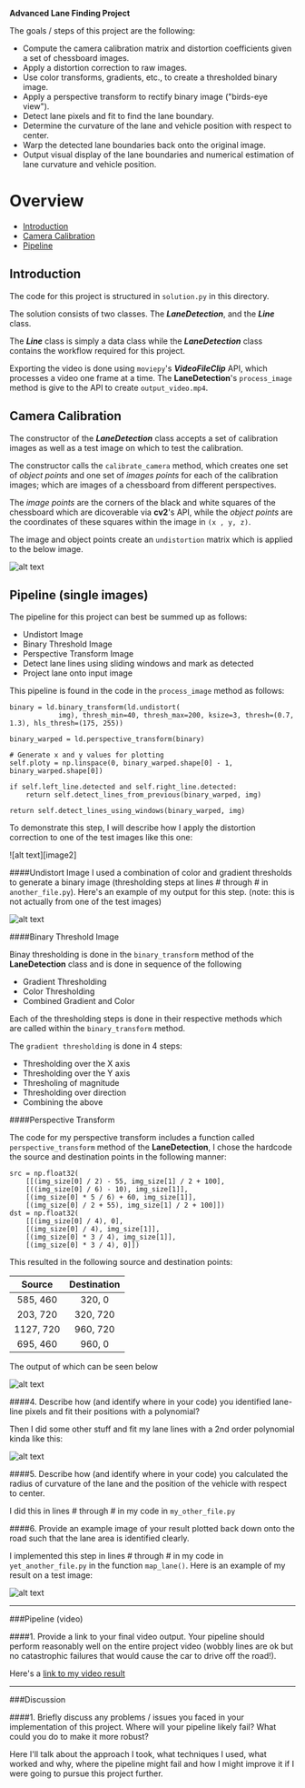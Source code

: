 **Advanced Lane Finding Project**

The goals / steps of this project are the following:

* Compute the camera calibration matrix and distortion coefficients given a set of chessboard images.
* Apply a distortion correction to raw images.
* Use color transforms, gradients, etc., to create a thresholded binary image.
* Apply a perspective transform to rectify binary image ("birds-eye view").
* Detect lane pixels and fit to find the lane boundary.
* Determine the curvature of the lane and vehicle position with respect to center.
* Warp the detected lane boundaries back onto the original image.
* Output visual display of the lane boundaries and numerical estimation of lane curvature and vehicle position.

[//]: # (Image References)

[image1]: ./output_images/undisorted_frame0.jpg "Undistorted"
[image1]: ./output_images/undistored_road_frame0.jpg "Road Transformed"
[image3]: ./output_images/binary_example_frame0.jpg "Binary Example"
[image4]: ./output_images/warp_example_frame0.jpg "Warp Example"
[image5]: ./output_images/fit_visual_frame0.jpg "Fit Visual"
[image6]: ./output_images/result_frame0.jpg "Output"
[video7]: ./output_video.mp4 "Video"

# Overview

* [Introduction](#introduction)
* [Camera Calibration](#camera-calibration)
* [Pipeline](#pipeline)

## Introduction

The code for this project is structured in `solution.py` in this directory.  

The solution consists of two classes.  The ___LaneDetection___, and the ___Line___ class.

The ___Line___ class is simply a data class while the ___LaneDetection___ class contains the workflow required for this project.

Exporting the video is done using `moviepy`'s ___VideoFileClip___ API, which processes a video one frame at a time.  The __LaneDetection__'s `process_image` method is give to the API to create `output_video.mp4`.


## Camera Calibration

The constructor of the ___LaneDetection___ class accepts a set of calibration images as well as a test image on which to test the calibration.

The constructor calls the `calibrate_camera` method, which creates one set of *object points* and one set of *images points* for each of the calibration images; which are images of a chessboard from different perspectives.  

The *image points* are the corners of the black and white squares of the chessboard which are dicoverable via __cv2__'s API, while the *object points* are the coordinates of these squares within the image in `(x , y, z)`.

The image and object points create an `undistortion` matrix which is applied to the below image.


![alt text][image1]

## Pipeline (single images)

The pipeline for this project can best be summed up as follows:

* Undistort Image
* Binary Threshold Image
* Perspective Transform Image
* Detect lane lines using sliding windows and mark as detected
* Project lane onto input image

This pipeline is found in the code in the `process_image` method as follows:


```
binary = ld.binary_transform(ld.undistort(
            img), thresh_min=40, thresh_max=200, ksize=3, thresh=(0.7, 1.3), hls_thresh=(175, 255))

binary_warped = ld.perspective_transform(binary)

# Generate x and y values for plotting
self.ploty = np.linspace(0, binary_warped.shape[0] - 1, binary_warped.shape[0])

if self.left_line.detected and self.right_line.detected:
    return self.detect_lines_from_previous(binary_warped, img)

return self.detect_lines_using_windows(binary_warped, img)
```
To demonstrate this step, I will describe how I apply the distortion correction to one of the test images like this one:

![alt text][image2]

####Undistort Image
I used a combination of color and gradient thresholds to generate a binary image (thresholding steps at lines # through # in `another_file.py`).  Here's an example of my output for this step.  (note: this is not actually from one of the test images)

![alt text][image3]

####Binary Threshold Image

Binay thresholding is done in the `binary_transform` method of the __LaneDetection__ class and is done in sequence of the following

* Gradient Thresholding
* Color Thresholding
* Combined Gradient and Color

Each of the thresholding steps is done in their respective methods which are called within the `binary_transform` method.

The `gradient thresholding` is done in 4 steps:

* Thresholding over the X axis
* Thresholding over the Y axis
* Thresholing of magnitude
* Thresholding over direction
* Combining the above

####Perspective Transform

The code for my perspective transform includes a function called `perspective_transform` method of the __LaneDetection__, I chose the hardcode the source and destination points in the following manner:

```
src = np.float32(
    [[(img_size[0] / 2) - 55, img_size[1] / 2 + 100],
    [((img_size[0] / 6) - 10), img_size[1]],
    [(img_size[0] * 5 / 6) + 60, img_size[1]],
    [(img_size[0] / 2 + 55), img_size[1] / 2 + 100]])
dst = np.float32(
    [[(img_size[0] / 4), 0],
    [(img_size[0] / 4), img_size[1]],
    [(img_size[0] * 3 / 4), img_size[1]],
    [(img_size[0] * 3 / 4), 0]])

```
This resulted in the following source and destination points:

| Source        | Destination   | 
|:-------------:|:-------------:| 
| 585, 460      | 320, 0        | 
| 203, 720      | 320, 720      |
| 1127, 720     | 960, 720      |
| 695, 460      | 960, 0        |

The output of which can be seen below

![alt text][image4]

####4. Describe how (and identify where in your code) you identified lane-line pixels and fit their positions with a polynomial?

Then I did some other stuff and fit my lane lines with a 2nd order polynomial kinda like this:

![alt text][image5]

####5. Describe how (and identify where in your code) you calculated the radius of curvature of the lane and the position of the vehicle with respect to center.

I did this in lines # through # in my code in `my_other_file.py`

####6. Provide an example image of your result plotted back down onto the road such that the lane area is identified clearly.

I implemented this step in lines # through # in my code in `yet_another_file.py` in the function `map_lane()`.  Here is an example of my result on a test image:

![alt text][image6]

---

###Pipeline (video)

####1. Provide a link to your final video output.  Your pipeline should perform reasonably well on the entire project video (wobbly lines are ok but no catastrophic failures that would cause the car to drive off the road!).

Here's a [link to my video result](./project_video.mp4)

---

###Discussion

####1. Briefly discuss any problems / issues you faced in your implementation of this project.  Where will your pipeline likely fail?  What could you do to make it more robust?

Here I'll talk about the approach I took, what techniques I used, what worked and why, where the pipeline might fail and how I might improve it if I were going to pursue this project further.  

